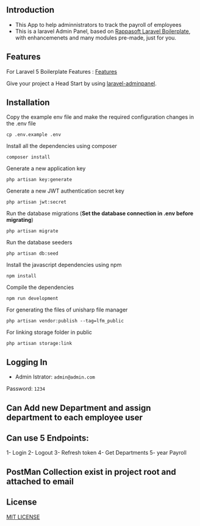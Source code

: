 
## Introduction
* This App to help adminnistrators to track the payroll of employees
* This is a laravel Admin Panel, based on [Rappasoft Laravel Boilerplate](https://github.com/rappasoft/laravel-5-boilerplate/releases/tag/4.5.7), with enhancemenets and many modules pre-made, just for you.


## Features
For Laravel 5 Boilerplate Features : [Features](https://github.com/rappasoft/laravel-5-boilerplate/wiki#features)


Give your project a Head Start by using [laravel-adminpanel](https://github.com/viralsolani/laravel-adminpanel).


## Installation

Copy the example env file and make the required configuration changes in the .env file

    cp .env.example .env

Install all the dependencies using composer

    composer install

Generate a new application key

    php artisan key:generate

Generate a new JWT authentication secret key

    php artisan jwt:secret

Run the database migrations (**Set the database connection in .env before migrating**)

    php artisan migrate

Run the database seeders

    php artisan db:seed

Install the javascript dependencies using npm

    npm install

Compile the dependencies

    npm run development

For generating the files of unisharp file manager

    php artisan vendor:publish --tag=lfm_public

For linking storage folder in public
    
    php artisan storage:link


## Logging In

* Admin Istrator: `admin@admin.com`

Password: `1234`

## Can Add new Department and assign department to each employee user

## Can use 5 Endpoints:
 1- Login
 2- Logout
 3- Refresh token
 4- Get Departments
 5- year Payroll

## PostMan Collection exist in project root and attached to email


## License

[MIT LICENSE](https://github.com/viralsolani/laravel-adminpanel/blob/master/LICENSE.txt)
